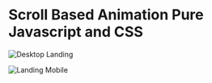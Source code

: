 # Scroll Based Animation Pure Javascript and CSS


![Desktop Landing](https://github.com/user-attachments/assets/75b34f6a-53d2-4611-b946-ef8d73c1f546)

![Landing Mobile](https://github.com/user-attachments/assets/3c7b8c17-d959-44a4-93e9-93aaf7be68ee)
